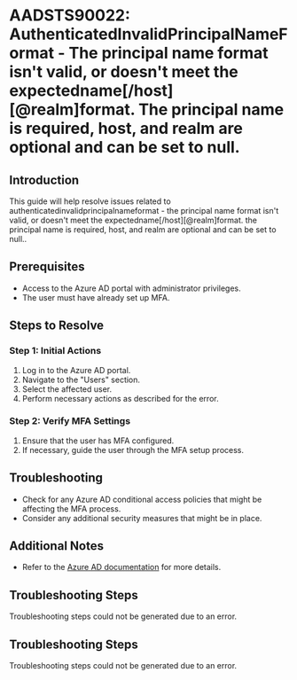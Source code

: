 # AADSTS90022: AuthenticatedInvalidPrincipalNameFormat - The principal name format isn't valid, or doesn't meet the expectedname\[/host]\[@realm]format. The principal name is required, host, and realm are optional and can be set to null.

## Introduction

This guide will help resolve issues related to
authenticatedinvalidprincipalnameformat - the principal name format isn't valid,
or doesn't meet the expectedname\[/host]\[@realm]format. the principal name is
required, host, and realm are optional and can be set to null..

## Prerequisites

* Access to the Azure AD portal with administrator privileges.
* The user must have already set up MFA.

## Steps to Resolve

### Step 1: Initial Actions

1. Log in to the Azure AD portal.
2. Navigate to the "Users" section.
3. Select the affected user.
4. Perform necessary actions as described for the error.

### Step 2: Verify MFA Settings

1. Ensure that the user has MFA configured.
2. If necessary, guide the user through the MFA setup process.

## Troubleshooting

* Check for any Azure AD conditional access policies that might be affecting the
  MFA process.
* Consider any additional security measures that might be in place.

## Additional Notes

* Refer to the
  [Azure AD documentation](https://learn.microsoft.com/en-us/azure/active-directory/)
  for more details.

## Troubleshooting Steps

Troubleshooting steps could not be generated due to an error.

## Troubleshooting Steps

Troubleshooting steps could not be generated due to an error.
